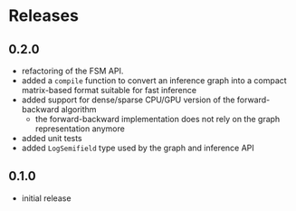 # Releases

## 0.2.0
 
* refactoring of the FSM API.  
* added a `compile` function to convert an inference graph into a compact matrix-based format suitable for fast inference 
* added support for dense/sparse CPU/GPU version of the forward-backward algorithm
  * the forward-backward implementation does not rely on the graph representation anymore 
* added unit tests 
* added `LogSemifield` type used by the graph and inference API 

## 0.1.0

* initial release
